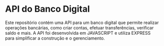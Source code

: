 # API do Banco Digital
Este repositório contém uma API para um banco digital que permite realizar operações bancárias, como criar contas, efetuar transferências, verificar saldo e mais. A API foi desenvolvida em JAVASCRIPT e utiliza EXPRESS para simplificar a construção e o gerenciamento.



